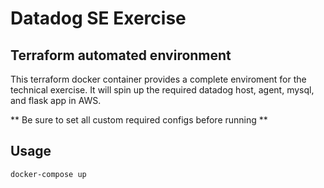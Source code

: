 # Datadog SE Exercise

## Terraform automated environment

This terraform docker container provides a complete enviroment for the technical exercise. It will spin up the required datadog host, agent, mysql, and flask app in AWS.

** Be sure to set all custom required configs before running **

## Usage

```docker-compose up```